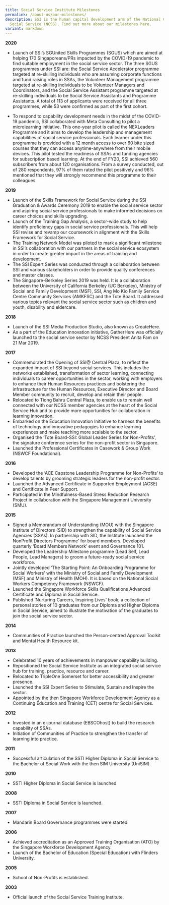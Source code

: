 ```yaml
---
title: Social Service Institute Milestones
permalink: /about-us/our-milestones/
description: SSI is the human capital development arm of the National Council of
  Social Service (NCSS). Find out more about our milestones here.
variant: markdown
---
```

**2020**

-	Launch of SSI’s SGUnited Skills Programmes (SGUS) which are aimed at helping 170 Singaporeans/PRs impacted by the COVID-19 pandemic to find suitable employment in the social service sector. The three SGUS programmes under SSI are: the Social Service Accelerator programme targeted at re-skilling individuals who are assuming corporate functions and fund raising roles in SSAs, the Volunteer Management programme targeted at re-skilling individuals to be Volunteer Managers and Coordinators, and the Social Service Assistant programme targeted at re-skilling individuals to be Social Service Assistants and Programme Assistants. A total of 113 of applicants were received for all three programmes, while 53 were confirmed as part of the first cohort.

- To respond to capability development needs in the midst of the COVID-19 pandemic, SSI collaborated with Meta Consulting to pilot a microlearning initiative. This one-year pilot is called the NEXLeaders Programme and it aims to develop the leadership and management capabilities of social service professionals. Each learner under this programme is provided with a 12 month access to over 60 bite sized courses that they can access anytime-anywhere from their mobile devices. This pilot tested the readiness of SSAs and funding agencies for subscription based learning. At the end of FY20, SSI achieved 560 subscribers from about 120 organisations. From a survey conducted, out of 280 respondents, 97% of them rated the pilot positively and 96% mentioned that they will strongly recommend this programme to their colleagues.

**2019**

- Launch of the Skills Framework for Social Service during the SSI Graduation & Awards Ceremony 2019 to enable the social service sector and aspiring social service professionals to make informed decisions on career choices and skills upgrading.
- Launch of the Training Gap Analysis, a sector-wide study to help identify proficiency gaps in social service professionals. This will help SSI revise and revamp our coursework in alignment with the Skills Framework for Social Service.
-   The Training Network Model was piloted to mark a significant milestone in SSI’s collaboration with our partners in the social service ecosystem in order to create greater impact in the areas of training and development.
-   The SSI Expert Series was conducted through a collaboration between SSI and various stakeholders in order to provide quality conferences and master classes.
-   The Singapore-Berkeley Series 2019 was held. It is a collaboration between the University of California Berkeley (UC Berkeley), Ministry of Social and Family Development (MSF), SSI, Ang Mo Kio Family Service Centre Community Services (AMKFSC) and the Tote Board. It addressed various topics relevant the social service sector such as children and youth, disability and eldercare.

**2018**

-   Launch of the SSI Media Production Studio, also known as CreateHere.
-   As a part of the Education innovation initiative, GatherHere was officially launched to the social service sector by NCSS President Anita Fam on 21 Mar 2019.

**2017**

-   Commemorated the Opening of SSI@ Central Plaza, to reflect the expanded impact of SSI beyond social services. This includes the networks established, transformation of sector learning, connecting individuals to career opportunities in the sector, working with employers to enhance their Human Resources practices and bolstering the infrastructure for the Human Resources, Executive Director and Board Member community to recruit, develop and retain their people.
-   Relocated to Tiong Bahru Central Plaza, to enable us to remain well connected with our NCSS member agencies at the heart of the Social Service Hub and to provide more opportunities for collaboration in learning innovation.
-   Embarked on the Education Innovation Initiative to harness the benefits of technology and innovative pedagogies to enhance learning experiences and make teaching more scalable to the sector.
-   Organised the ‘Tote Board-SSI: Global Leader Series for Non-Profits’, the signature conference series for the non-profit sector in Singapore.
-   Launched the Professional Certificates in Casework & Group Work (NSWCF Foundational).

**2016**

-   Developed the ‘ACE Capstone Leadership Programme for Non-Profits’ to develop talents by grooming strategic leaders for the non-profit sector.
-   Launched the Advanced Certificate in Supported Employment (ACSE) and Certificate in Peer Support.
-   Participated in the Mindfulness-Based Stress Reduction Research Project in collaboration with the Singapore Management University (SMU).

**2015**

-   Signed a Memorandum of Understanding (MOU) with the Singapore Institute of Directors (SID) to strengthen the capability of Social Service Agencies (SSAs). In partnership with SID, the Institute launched the NonProfit Directors Programme’ for board members. Developed quarterly ‘Board Members Network’ event and Governance 101.
-   Developed the Leadership Milestone programme (Lead Self, Lead People, Lead Managers) to groom a future-ready social service workforce.
-   Jointly developed ‘The Starting Point: An Onboarding Programme for Social Workers’ with the Ministry of Social and Family Development (MSF) and Ministry of Health (MOH). It is based on the National Social Workers Competency Framework (NSWCF).
-   Launched the Singapore Workforce Skills Qualifications Advanced Certificate and Diploma in Social Service.
-   Published ‘Nurturing Careers, Inspiring Lives’ book, a collection of personal stories of 10 graduates from our Diploma and Higher Diploma in Social Service, aimed to illustrate the motivation of the graduates to join the social service sector.

**2014**

-   Communities of Practice launched the Person-centred Approval Toolkit and Mental Health Resource kit.

**2013**

-   Celebrated 10 years of achievements in manpower capability building.
-   Repositioned the Social Service Institute as an integrated social service hub for training, practice, resource and career.
-   Relocated to TripleOne Somerset for better accessibility and greater presence.
-   Launched the SSI Expert Series to Stimulate, Sustain and Inspire the sector.
-   Appointed by the then Singapore Workforce Development Agency as a Continuing Education and Training (CET) centre for Social Services.

**2012**

-   Invested in an e-journal database (EBSCOhost) to build the research capability of SSAs.
-   Initiation of Communities of Practice to strengthen the transfer of learning into practice.

**2011**

-   Successful articulation of the SSTI Higher Diploma in Social Service to the Bachelor of Social Work with the then SIM University (UniSIM).

**2010**

-   SSTI Higher Diploma in Social Service is launched

**2008**

-   SSTI Diploma in Social Service is launched.

**2007**

-   Mandarin Board Governance programmes were started.

**2006**

-   Achieved accreditation as an Approved Training Organisation (ATO) by the Singapore Workforce Development Agency.
-   Launch of the Bachelor of Education (Special Education) with Flinders University.

**2005**

-   School of Non-Profits is established.

**2003**

-   Official launch of the Social Service Training Institute.